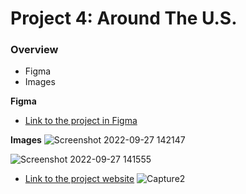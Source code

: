# Project 4: Around The U.S.

### Overview

* Figma
* Images

**Figma**

* [Link to the project in Figma](https://www.figma.com/file/SurN1jaeEQIhuZEDMhmWWf/Sprint-4-Around-The-U.S.-desktop-mobile?node-id=0%3A1)

**Images**
![Screenshot 2022-09-27 142147](https://user-images.githubusercontent.com/91901016/192512673-6589e993-2d54-4a12-a369-37c533c3a571.png)

![Screenshot 2022-09-27 141555](https://user-images.githubusercontent.com/91901016/192511439-e4fc6b38-0d24-4a3d-9218-3cff26671f57.png)
* [Link to the project website](https://guriff.github.io/web_project_4)
![Capture2](https://user-images.githubusercontent.com/91901016/189675244-7fc79217-5815-431d-93bb-a9674ba1db74.PNG)  
  

  
